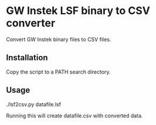GW Instek LSF binary to CSV converter
=====================================

Convert GW Instek binary files to CSV files.

Installation
------------

Copy the script to a PATH search directory.

Usage
-----

./lsf2csv.py datafile.lsf

Running this will create datafile.csv with converted data.

